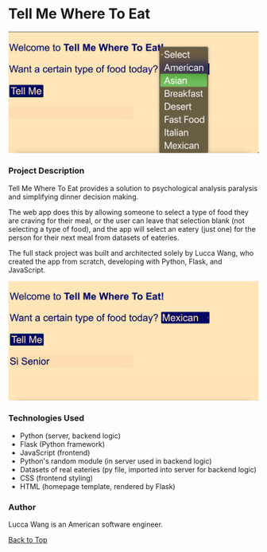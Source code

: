 <a name="top"></a>

# Tell Me Where To Eat

![Image of homepage: selecting type of food from the dropdown menu](/static/images/selection_dropdown.png)

### Project Description 
Tell Me Where To Eat provides a solution to psychological analysis paralysis and simplifying dinner decision making. 

The web app does this by allowing someone to select a type of food they are craving for their meal, or the user can leave that selection blank (not selecting a type of food), and the app will select an eatery (just one) for the person for their next meal from datasets of eateries. 

The full stack project was built and architected solely by Lucca Wang, who created the app from scratch, developing with Python, Flask, and JavaScript.

![Image of homepage: after selecting a type and clicking the button, a single eatery is placed in the div placeholder](/static/images/button_evt_json_div.png)

### Technologies Used  
* Python (server, backend logic)
* Flask (Python framework)
* JavaScript (frontend)
* Python's random module (in server used in backend logic) 
* Datasets of real eateries (py file, imported into server for backend logic)
* CSS (frontend styling)
* HTML (homepage template, rendered by Flask)

### Author  
Lucca Wang is an American software engineer.


[Back to Top](#top)